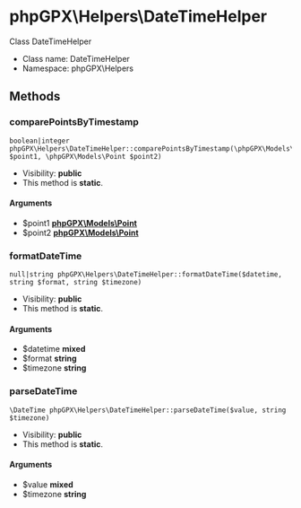 phpGPX\Helpers\DateTimeHelper
===============

Class DateTimeHelper




* Class name: DateTimeHelper
* Namespace: phpGPX\Helpers







Methods
-------


### comparePointsByTimestamp

    boolean|integer phpGPX\Helpers\DateTimeHelper::comparePointsByTimestamp(\phpGPX\Models\Point $point1, \phpGPX\Models\Point $point2)





* Visibility: **public**
* This method is **static**.


#### Arguments
* $point1 **[phpGPX\Models\Point](phpGPX-Models-Point.md)**
* $point2 **[phpGPX\Models\Point](phpGPX-Models-Point.md)**



### formatDateTime

    null|string phpGPX\Helpers\DateTimeHelper::formatDateTime($datetime, string $format, string $timezone)





* Visibility: **public**
* This method is **static**.


#### Arguments
* $datetime **mixed**
* $format **string**
* $timezone **string**



### parseDateTime

    \DateTime phpGPX\Helpers\DateTimeHelper::parseDateTime($value, string $timezone)





* Visibility: **public**
* This method is **static**.


#### Arguments
* $value **mixed**
* $timezone **string**


